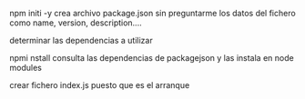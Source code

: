 npm initi -y crea archivo package.json sin preguntarme los datos del fichero como name,
version, description....

determinar las dependencias a utilizar

npmi nstall consulta las dependencias de packagejson y las instala en node
modules

crear fichero index.js puesto que es el arranque
